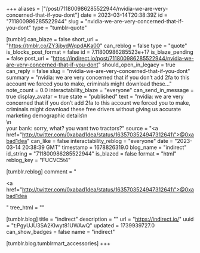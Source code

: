 +++
aliases = ["/post/711800986285522944/nvidia-we-are-very-concerned-that-if-you-dont"]
date = 2023-03-14T20:38:39Z
id = "711800986285522944"
slug = "nvidia-we-are-very-concerned-that-if-you-dont"
type = "tumblr-quote"

[tumblr]
can_blaze = false
short_url = "https://tmblr.co/ZY3jbydWqpdAKa00"
can_reblog = false
type = "quote"
is_blocks_post_format = false
id = 7.11800986285523e+17
is_blaze_pending = false
post_url = "https://indirect.io/post/711800986285522944/nvidia-we-are-very-concerned-that-if-you-dont"
should_open_in_legacy = true
can_reply = false
slug = "nvidia-we-are-very-concerned-that-if-you-dont"
summary = "nvidia: we are very concerned that if you don’t add 2fa to this account we forced you to make, criminals might download these..."
note_count = 0.0
interactability_blaze = "everyone"
can_send_in_message = true
display_avatar = true
state = "published"
text = "nvidia: we are very concerned that if you don’t add 2fa to this account we forced you to make, criminals might download these free drivers without giving us accurate marketing demographic details\n<br/>\n<br/>your bank: sorry, what? you want two tractors?"
source = "<a href=\"http://twitter.com/0xabad1dea/status/1635703524947312641\">@0xabad1dea</a>"
can_like = false
interactability_reblog = "everyone"
date = "2023-03-14 20:38:39 GMT"
timestamp = 1678826319.0
blog_name = "indirect"
id_string = "711800986285522944"
is_blazed = false
format = "html"
reblog_key = "FUCVC5t4"

[tumblr.reblog]
comment = "<p><a href=\"http://twitter.com/0xabad1dea/status/1635703524947312641\">@0xabad1dea</a></p>"
tree_html = ""

[tumblr.blog]
title = "indirect"
description = ""
url = "https://indirect.io/"
uuid = "t:PgyUJU3SA2Klwyt81UWAwQ"
updated = 1739939727.0
can_show_badges = false
name = "indirect"

[tumblr.blog.tumblrmart_accessories]
+++
